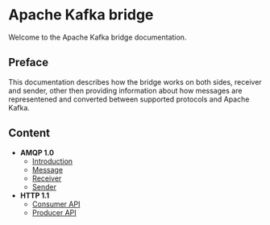 # Apache Kafka bridge

Welcome to the Apache Kafka bridge documentation.

## Preface

This documentation describes how the bridge works on both sides, receiver and sender, other then providing information about how messages are representened and converted between supported protocols and Apache Kafka.

## Content

* **AMQP 1.0**
    * [Introduction](AMQP_intro.md)
    * [Message](message.md)
    * [Receiver](receiver.md)
    * [Sender](sender.md)
* **HTTP 1.1**
    * [Consumer API](HTTP_Consumer_API.md)
    * [Producer API](HTTP_Producer_API.md)
